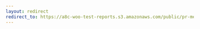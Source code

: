 ```yaml
---
layout: redirect
redirect_to: https://a8c-woo-test-reports.s3.amazonaws.com/public/pr-merge/38592/e2e/index.html
---
```

